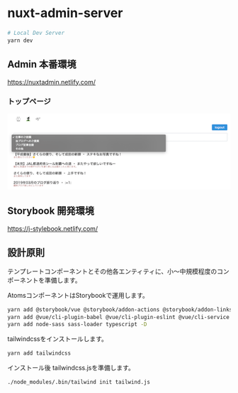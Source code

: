 # nuxt-admin-server

```bash
# Local Dev Server
yarn dev
```

## Admin 本番環境

https://nuxtadmin.netlify.com/

### トップページ
![](./docs/index.png)

## Storybook 開発環境

https://j-stylebook.netlify.com/

## 設計原則

テンプレートコンポーネントとその他各エンティティに、小〜中規模程度のコンポーネントを準備します。

AtomsコンポーネントはStorybookで運用します。

```bash
yarn add @storybook/vue @storybook/addon-actions @storybook/addon-links @storybook/addon -D
yarn add @vue/cli-plugin-babel @vue/cli-plugin-eslint @vue/cli-service -D
yarn add node-sass sass-loader typescript -D
```

tailwindcssをインストールします。

```bash
yarn add tailwindcss
```

インストール後 tailwindcss.jsを準備します。

```bash
./node_modules/.bin/tailwind init tailwind.js
```
